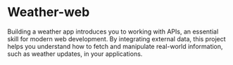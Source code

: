 # Weather-web
Building a weather app introduces you to working with APIs, an essential skill for modern web development. By integrating external data, this project helps you understand how to fetch and manipulate real-world information, such as weather updates, in your applications.

